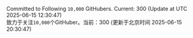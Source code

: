Committed to Following `10,000` GitHubers. Current: <!-- FOLLOWING_COUNT -->300<!-- FOLLOWING_COUNT --> (Update at UTC <!-- LAST_UPDATED -->2025-06-15 12:30:47<!-- LAST_UPDATED -->)<br>
致力于关注`10,000`个GitHuber。当前：<!-- FOLLOWING_COUNT -->300<!-- FOLLOWING_COUNT --> (更新于北京时间 <!-- LAST_UPDATED_CST -->2025-06-15 20:30:47<!-- LAST_UPDATED_CST -->)

